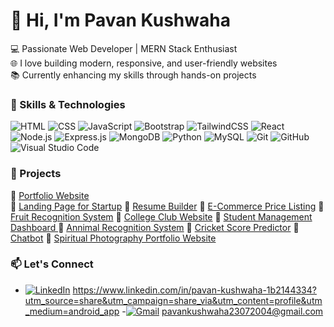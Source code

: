 # 👋 Hi, I'm Pavan Kushwaha

💻 Passionate Web Developer | MERN Stack Enthusiast  
🌐 I love building modern, responsive, and user-friendly websites  
📚 Currently enhancing my skills through hands-on projects  

### 🚀 Skills & Technologies
![HTML](https://img.shields.io/badge/HTML5-E34F26?style=for-the-badge&logo=html5&logoColor=white)
![CSS](https://img.shields.io/badge/CSS3-1572B6?style=for-the-badge&logo=css3&logoColor=white)
![JavaScript](https://img.shields.io/badge/JavaScript-F7DF1E?style=for-the-badge&logo=javascript&logoColor=black)
![Bootstrap](https://img.shields.io/badge/Bootstrap-7952B3?style=for-the-badge&logo=bootstrap&logoColor=white)
![TailwindCSS](https://img.shields.io/badge/Tailwind_CSS-38B2AC?style=for-the-badge&logo=tailwind-css&logoColor=white)
![React](https://img.shields.io/badge/React-20232A?style=for-the-badge&logo=react&logoColor=61DAFB)
![Node.js](https://img.shields.io/badge/Node.js-339933?style=for-the-badge&logo=nodedotjs&logoColor=white)
![Express.js](https://img.shields.io/badge/Express.js-000000?style=for-the-badge&logo=express&logoColor=white)
![MongoDB](https://img.shields.io/badge/MongoDB-4EA94B?style=for-the-badge&logo=mongodb&logoColor=white)
![Python](https://img.shields.io/badge/Python-3776AB?style=flat&logo=python&logoColor=white)
![MySQL](https://img.shields.io/badge/MySQL-005C84?style=flat&logo=mysql&logoColor=white)
![Git](https://img.shields.io/badge/Git-F05032?style=for-the-badge&logo=git&logoColor=white)
![GitHub](https://img.shields.io/badge/GitHub-181717?style=for-the-badge&logo=github&logoColor=white)
![Visual Studio Code](https://img.shields.io/badge/VS_Code-007ACC?style=for-the-badge&logo=visual-studio-code&logoColor=white)


### 🧰 Projects
🔗 [Portfolio Website](https://pavankushwaha23.kesug.com)    
🔗 [Landing Page for Startup](https://lovely-moonbeam-4270fc.netlify.app/)
🔗 [Resume Builder](https://pavankushwaha23.github.io/Resume_Builder/) 
🔗 [E-Commerce Price Listing](https://prismatic-brioche-545d65.netlify.app/)
🔗 [Fruit Recognition System](https://p49anu18.great-site.net/?i=1)
🔗 [College Club Website](https://wonderful-granita-0c6886.netlify.app/)
🔗 [Student Management Dashboard ](https://charming-pony-cea3ce.netlify.app/)
🔗 [Annimal Recognition System](https://boisterous-liger-56cbde.netlify.app/)
🔗 [Cricket Score Predictor](https://pavankushwaha23.github.io/portfolio2/)
🔗 [Chatbot](https://pasa23.kesug.com/)
🔗 [Spiritual Photography Portfolio Website](https://rococo-naiad-e44513.netlify.app/)

### 📫 Let's Connect
- [![LinkedIn](https://img.shields.io/badge/LinkedIn-0A66C2?style=flat&logo=linkedin&logoColor=white)](https://www.linkedin.com/in/your-username/) https://www.linkedin.com/in/pavan-kushwaha-1b2144334?utm_source=share&utm_campaign=share_via&utm_content=profile&utm_medium=android_app
-[![Gmail](https://img.shields.io/badge/Gmail-D14836?style=flat&logo=gmail&logoColor=white)](mailto:pavankushwaha23072004@gmail.com) pavankushwaha23072004@gmail.com
